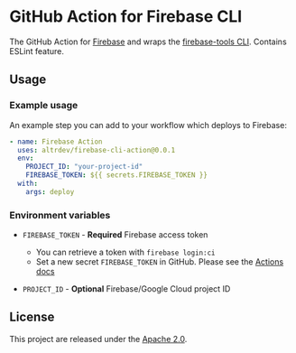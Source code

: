 # GitHub Action for Firebase CLI

The GitHub Action for [Firebase](https://firebase.com) and wraps the [firebase-tools CLI](https://firebase.google.com/docs/cli).
Contains ESLint feature.

## Usage

### Example usage

An example step you can add to your workflow which deploys to Firebase:

```yml
- name: Firebase Action
  uses: altrdev/firebase-cli-action@0.0.1
  env:
    PROJECT_ID: "your-project-id"
    FIREBASE_TOKEN: ${{ secrets.FIREBASE_TOKEN }}
  with:
    args: deploy
```

### Environment variables
- `FIREBASE_TOKEN` - **Required** Firebase access token
  - You can retrieve a token with `firebase login:ci`
  - Set a new secret `FIREBASE_TOKEN` in GitHub. Please see the [Actions docs](https://help.github.com/en/articles/virtual-environments-for-github-actions#creating-and-using-secrets-encrypted-variables)

- `PROJECT_ID` - **Optional** Firebase/Google Cloud project ID

## License

This project are released under the [Apache 2.0](LICENSE).
